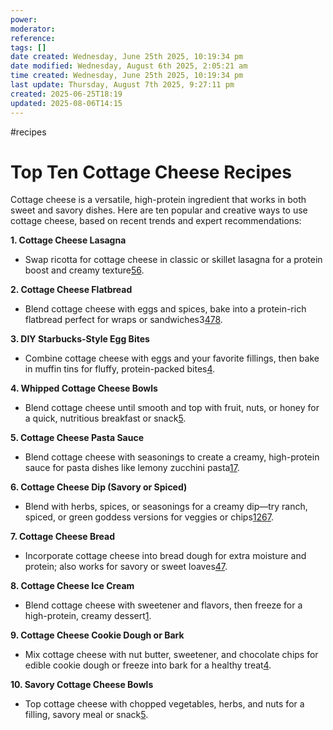 ```yaml
---
power: 
moderator: 
reference: 
tags: []
date created: Wednesday, June 25th 2025, 10:19:34 pm
date modified: Wednesday, August 6th 2025, 2:05:21 am
time created: Wednesday, June 25th 2025, 10:19:34 pm
last update: Thursday, August 7th 2025, 9:27:11 pm
created: 2025-06-25T18:19
updated: 2025-08-06T14:15
---
```

  #recipes 
# Top Ten Cottage Cheese Recipes

Cottage cheese is a versatile, high-protein ingredient that works in both sweet and savory dishes. Here are ten popular and creative ways to use cottage cheese, based on recent trends and expert recommendations:

**1. Cottage Cheese Lasagna**

- Swap ricotta for cottage cheese in classic or skillet lasagna for a protein boost and creamy texture[5](https://www.skinnytaste.com/healthy-cottage-cheese-recipes/)[6](https://ohsnapmacros.com/easy-high-protein-cottage-cheese-recipes/).
    

**2. Cottage Cheese Flatbread**

- Blend cottage cheese with eggs and spices, bake into a protein-rich flatbread perfect for wraps or sandwiches3[4](https://theeastcoastkitchen.com/cottage-cheese-recipes/)[7](https://www.foodandwine.com/cottage-cheese-recipes-tik-tok-8703529)[8](https://earthandoven.com/2024/12/05/cottage-cheese-flatbread/).
    

**3. DIY Starbucks-Style Egg Bites**

- Combine cottage cheese with eggs and your favorite fillings, then bake in muffin tins for fluffy, protein-packed bites[4](https://theeastcoastkitchen.com/cottage-cheese-recipes/).
    

**4. Whipped Cottage Cheese Bowls**

- Blend cottage cheese until smooth and top with fruit, nuts, or honey for a quick, nutritious breakfast or snack[5](https://www.skinnytaste.com/healthy-cottage-cheese-recipes/).
    

**5. Cottage Cheese Pasta Sauce**

- Blend cottage cheese with seasonings to create a creamy, high-protein sauce for pasta dishes like lemony zucchini pasta[1](https://www.simplyrecipes.com/recipes-to-make-with-cottage-cheese-8773868)[7](https://www.foodandwine.com/cottage-cheese-recipes-tik-tok-8703529).
    

**6. Cottage Cheese Dip (Savory or Spiced)**

- Blend with herbs, spices, or seasonings for a creamy dip—try ranch, spiced, or green goddess versions for veggies or chips[1](https://www.simplyrecipes.com/recipes-to-make-with-cottage-cheese-8773868)[2](https://www.reddit.com/r/Volumeeating/comments/1atrxo4/hit_me_with_every_single_cottage_cheese_recipe/)[6](https://ohsnapmacros.com/easy-high-protein-cottage-cheese-recipes/)[7](https://www.foodandwine.com/cottage-cheese-recipes-tik-tok-8703529).
    

**7. Cottage Cheese Bread**

- Incorporate cottage cheese into bread dough for extra moisture and protein; also works for savory or sweet loaves[4](https://theeastcoastkitchen.com/cottage-cheese-recipes/)[7](https://www.foodandwine.com/cottage-cheese-recipes-tik-tok-8703529).
    

**8. Cottage Cheese Ice Cream**

- Blend cottage cheese with sweetener and flavors, then freeze for a high-protein, creamy dessert[1](https://www.simplyrecipes.com/recipes-to-make-with-cottage-cheese-8773868).
    

**9. Cottage Cheese Cookie Dough or Bark**

- Mix cottage cheese with nut butter, sweetener, and chocolate chips for edible cookie dough or freeze into bark for a healthy treat[4](https://theeastcoastkitchen.com/cottage-cheese-recipes/).
    

**10. Savory Cottage Cheese Bowls**

- Top cottage cheese with chopped vegetables, herbs, and nuts for a filling, savory meal or snack[5](https://www.skinnytaste.com/healthy-cottage-cheese-recipes/).